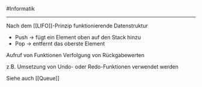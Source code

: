 #Informatik 
***
Nach dem [[LIFO]]-Prinzip funktionierende Datenstruktur

- Push → fügt ein Element oben auf den Stack hinzu
- Pop → entfernt das oberste Element

Aufruf von Funktionen
Verfolgung von Rückgabewerten

z.B. Umsetzung von Undo- oder Redo-Funktionen verwendet werden

Siehe auch [[Queue]]